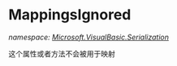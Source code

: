 ﻿# MappingsIgnored
_namespace: [Microsoft.VisualBasic.Serialization](./index.md)_

这个属性或者方法不会被用于映射




